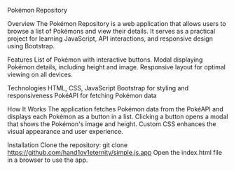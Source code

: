 Pokémon Repository

Overview
The Pokémon Repository is a web application that allows users to browse a list of Pokémons and view their details. It serves as a practical project for learning JavaScript, API interactions, and responsive design using Bootstrap.

Features
List of Pokémon with interactive buttons.
Modal displaying Pokémon details, including height and image.
Responsive layout for optimal viewing on all devices.

Technologies
HTML, CSS, JavaScript
Bootstrap for styling and responsiveness
PokéAPI for fetching Pokémon data

How It Works
The application fetches Pokémon data from the PokéAPI and displays each Pokémon as a button in a list.
Clicking a button opens a modal that shows the Pokémon's image and height.
Custom CSS enhances the visual appearance and user experience.

Installation 
Clone the repository:
git clone https://github.com/hand1ov1eternity/simple.js.app
Open the index.html file in a browser to use the app.

